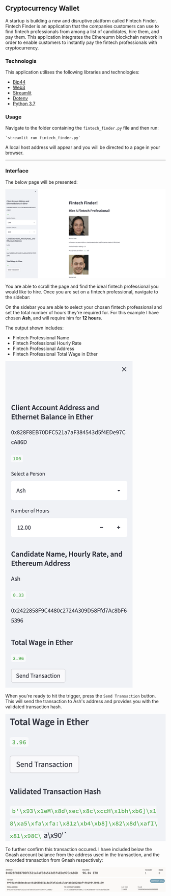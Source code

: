 ## Cryptocurrency Wallet
A startup is building a new and disruptive platform called Fintech Finder. Fintech Finder is an application that the companies customers can use to find fintech professionals from among a list of candidates, hire them, and pay them. This application integrates the Ethereumn blockchain network in order to enable customers to instantly pay the fintech professionals with cryptocurrency.

### Technologis
This application utilises the following libraries and technologies:
* [Bip44](https://github.com/kigawaspython-bip44)
* [Web3](https://web3py.readthedocs.io/en/stable)
* [Streamlit](https://streamlit.io/)
* [Dotenv](https://pypi.org/project/python-dotenv/)
* [Python 3.7]()

### Usage
Navigate to the folder containing the `fintech_finder.py` file and then run:
    
    `streamlit run fintech_finder.py`

A local host address will appear and you will be directed to a page in your browser.

---

### Interface
The below page will be presented:

![Landing Page](Images/fintech_finder_initial_interface1.png)

You are able to scroll the page and find the ideal fintech professional you would like to hire. Once you are set on a fintech professional, navigate to the sidebar:

On the sidebar you are able to select your chosen fintech professional and set the total number of hours they're required for. For this example I have chosen **Ash**, and will require him for **12 hours**.

The output shown includes:
* Fintech Professional Name
* Fintech Professional Hourly Rate
* Fintech Professional Address
* Fintech Professional Total Wage in Ether

![Sidebar](Images/sidebar_eg.png)

When you're ready to hit the trigger, press the `Send Transaction` button. This will send the transaction to Ash's address and provides you with the validated transaction hash.

![Send Transaction](Images/send_transaction_hash.png)

To further confirm this transaction occured. I have included below the Gnash account balance from the address used in the transaction, and the recorded transaction from Gnash respectively:

![Gnash Account](Images/gnash_account_address.png)
![Gnash Transaction](Images/gnash_transaction.png)
